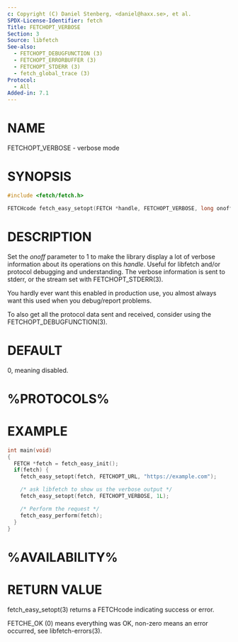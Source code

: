 ```yaml
---
c: Copyright (C) Daniel Stenberg, <daniel@haxx.se>, et al.
SPDX-License-Identifier: fetch
Title: FETCHOPT_VERBOSE
Section: 3
Source: libfetch
See-also:
  - FETCHOPT_DEBUGFUNCTION (3)
  - FETCHOPT_ERRORBUFFER (3)
  - FETCHOPT_STDERR (3)
  - fetch_global_trace (3)
Protocol:
  - All
Added-in: 7.1
---
```


# NAME

FETCHOPT_VERBOSE - verbose mode

# SYNOPSIS

~~~c
#include <fetch/fetch.h>

FETCHcode fetch_easy_setopt(FETCH *handle, FETCHOPT_VERBOSE, long onoff);
~~~

# DESCRIPTION

Set the *onoff* parameter to 1 to make the library display a lot of
verbose information about its operations on this *handle*. Useful for
libfetch and/or protocol debugging and understanding. The verbose information
is sent to stderr, or the stream set with FETCHOPT_STDERR(3).

You hardly ever want this enabled in production use, you almost always want
this used when you debug/report problems.

To also get all the protocol data sent and received, consider using the
FETCHOPT_DEBUGFUNCTION(3).

# DEFAULT

0, meaning disabled.

# %PROTOCOLS%

# EXAMPLE

~~~c
int main(void)
{
  FETCH *fetch = fetch_easy_init();
  if(fetch) {
    fetch_easy_setopt(fetch, FETCHOPT_URL, "https://example.com");

    /* ask libfetch to show us the verbose output */
    fetch_easy_setopt(fetch, FETCHOPT_VERBOSE, 1L);

    /* Perform the request */
    fetch_easy_perform(fetch);
  }
}
~~~

# %AVAILABILITY%

# RETURN VALUE

fetch_easy_setopt(3) returns a FETCHcode indicating success or error.

FETCHE_OK (0) means everything was OK, non-zero means an error occurred, see
libfetch-errors(3).
